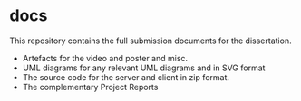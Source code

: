 # docs

This repository contains the full submission documents for the dissertation.

- Artefacts for the video and poster and misc.
- UML diagrams for any relevant UML diagrams and in SVG format
- The source code for the server and client in zip format.
- The complementary Project Reports
